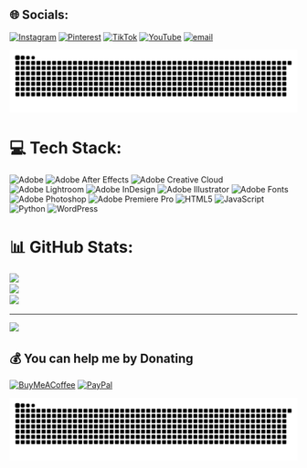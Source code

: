 
## 🌐 Socials:
[![Instagram](https://img.shields.io/badge/Instagram-%23E4405F.svg?logo=Instagram&logoColor=white)](https://instagram.com/martin.sram3k) [![Pinterest](https://img.shields.io/badge/Pinterest-%23E60023.svg?logo=Pinterest&logoColor=white)](https://pinterest.com/production_faf) [![TikTok](https://img.shields.io/badge/TikTok-%23000000.svg?logo=TikTok&logoColor=white)](https://tiktok.com/@martin.sram3k) [![YouTube](https://img.shields.io/badge/YouTube-%23FF0000.svg?logo=YouTube&logoColor=white)](https://youtube.com/@@production_faf) [![email](https://img.shields.io/badge/Email-D14836?logo=gmail&logoColor=white)](mailto:martinsramek040707@gmail.com) 

<picture>
  <source media="(prefers-color-scheme: dark)" srcset="https://raw.githubusercontent.com/martinsram3k/martinsram3k/output/github-snake-dark.svg" />
  <source media="(prefers-color-scheme: light)" srcset="https://raw.githubusercontent.com/martinsram3k/martinsram3k/output/github-snake.svg" />
  <img alt="github-snake" src="https://raw.githubusercontent.com/martinsram3k/martinsram3k/output/github-snake.svg" />
</picture>

# 💻 Tech Stack:
![Adobe](https://img.shields.io/badge/adobe-%23FF0000.svg?style=for-the-badge&logo=adobe&logoColor=white) ![Adobe After Effects](https://img.shields.io/badge/Adobe%20After%20Effects-9999FF.svg?style=for-the-badge&logo=Adobe%20After%20Effects&logoColor=white) ![Adobe Creative Cloud](https://img.shields.io/badge/Adobe%20Creative%20Cloud-DA1F26.svg?style=for-the-badge&logo=Adobe%20Creative%20Cloud&logoColor=white) ![Adobe Lightroom](https://img.shields.io/badge/Adobe%20Lightroom-31A8FF.svg?style=for-the-badge&logo=Adobe%20Lightroom&logoColor=white) ![Adobe InDesign](https://img.shields.io/badge/Adobe%20InDesign-49021F?style=for-the-badge&logo=adobeindesign&logoColor=FF3366) ![Adobe Illustrator](https://img.shields.io/badge/adobe%20illustrator-%23FF9A00.svg?style=for-the-badge&logo=adobe%20illustrator&logoColor=white) ![Adobe Fonts](https://img.shields.io/badge/Adobe%20Fonts-000B1D.svg?style=for-the-badge&logo=Adobe%20Fonts&logoColor=white) ![Adobe Photoshop](https://img.shields.io/badge/adobe%20photoshop-%2331A8FF.svg?style=for-the-badge&logo=adobe%20photoshop&logoColor=white) ![Adobe Premiere Pro](https://img.shields.io/badge/Adobe%20Premiere%20Pro-9999FF.svg?style=for-the-badge&logo=Adobe%20Premiere%20Pro&logoColor=white) ![HTML5](https://img.shields.io/badge/html5-%23E34F26.svg?style=for-the-badge&logo=html5&logoColor=white) ![JavaScript](https://img.shields.io/badge/javascript-%23323330.svg?style=for-the-badge&logo=javascript&logoColor=%23F7DF1E) ![Python](https://img.shields.io/badge/python-3670A0?style=for-the-badge&logo=python&logoColor=ffdd54) ![WordPress](https://img.shields.io/badge/WordPress-%23117AC9.svg?style=for-the-badge&logo=WordPress&logoColor=white)
# 📊 GitHub Stats:
![](https://github-readme-stats.vercel.app/api?username=martinsram3k&theme=github_dark_dimmed&hide_border=false&include_all_commits=false&count_private=false)<br/>
![](https://nirzak-streak-stats.vercel.app/?user=martinsram3k&theme=github_dark_dimmed&hide_border=false)<br/>
![](https://github-readme-stats.vercel.app/api/top-langs/?username=martinsram3k&theme=github_dark_dimmed&hide_border=false&include_all_commits=false&count_private=false&layout=compact)

---
[![](https://visitcount.itsvg.in/api?id=martinsram3k&icon=1&color=4)](https://visitcount.itsvg.in)

  ## 💰 You can help me by Donating
  [![BuyMeACoffee](https://img.shields.io/badge/Buy%20Me%20a%20Coffee-ffdd00?style=for-the-badge&logo=buy-me-a-coffee&logoColor=black)](https://buymeacoffee.com/martin.sram3k) [![PayPal](https://img.shields.io/badge/PayPal-00457C?style=for-the-badge&logo=paypal&logoColor=white)](https://paypal.me/@marti842) 

  
<picture>
  <source media="(prefers-color-scheme: dark)" srcset="https://raw.githubusercontent.com/martinsram3k/martinsram3k/output/github-snake-dark.svg" />
  <source media="(prefers-color-scheme: light)" srcset="https://raw.githubusercontent.com/martinsram3k/martinsram3k/output/github-snake.svg" />
  <img alt="github-snake" src="https://raw.githubusercontent.com/martinsram3k/martinsram3k/output/github-snake.svg" />
</picture>


<!-- Proudly created with GPRM ( https://gprm.itsvg.in ) -->

